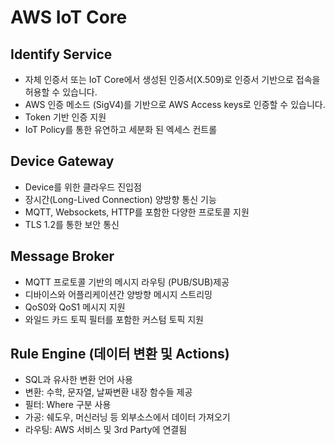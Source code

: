 # AWS IoT Core

## Identify Service

- 자체 인증서 또는 IoT Core에서 생성된 인증서(X.509)로 인증서 기반으로 접속을 허용할 수 있습니다. 
- AWS 인증 메소드 (SigV4)를 기반으로 AWS Access keys로 인증할 수 있습니다.
- Token 기반 인증 지원
- IoT Policy를 통한 유연하고 세분화 된 엑세스 컨트롤

## Device Gateway

- Device를 위한 클라우드 진입점
- 장시간(Long-Lived Connection) 양방향 통신 기능
- MQTT, Websockets, HTTP를 포함한 다양한 프로토콜 지원
- TLS 1.2를 통한 보안 통신

## Message Broker

- MQTT 프로토콜 기반의 메시지 라우팅 (PUB/SUB)제공
- 디바이스와 어플리케이션간 양방향 메시지 스트리밍
- QoS0와 QoS1 메시지 지원
- 와일드 카드 토픽 필터를 포함한 커스텀 토픽 지원

## Rule Engine (데이터 변환 및 Actions)

- SQL과 유사한 변환 언어 사용
- 변환: 수학, 문자열, 날짜변환 내장 함수들 제공
- 필터: Where 구분 사용
- 가공: 쉐도우, 머신러닝 등 외부소스에서 데이터 가져오기
- 라우팅: AWS 서비스 및 3rd Party에 연결됨


